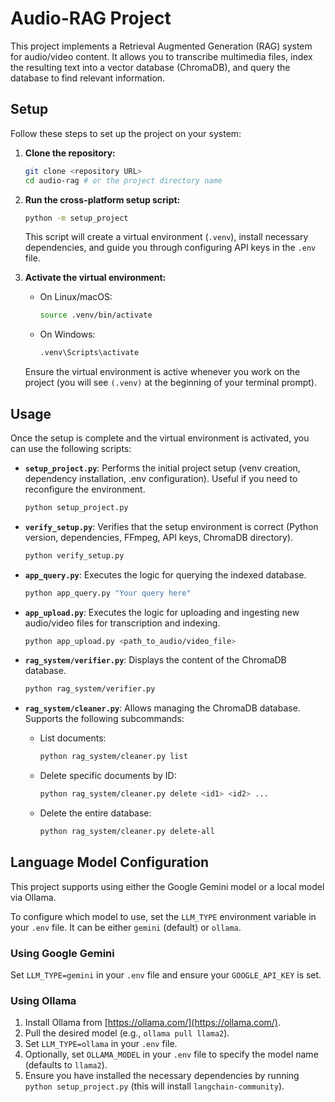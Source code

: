 # Audio-RAG Project

This project implements a Retrieval Augmented Generation (RAG) system for audio/video content. It allows you to transcribe multimedia files, index the resulting text into a vector database (ChromaDB), and query the database to find relevant information.

## Setup

Follow these steps to set up the project on your system:

1.  **Clone the repository:**

    ```bash
    git clone <repository URL>
    cd audio-rag # or the project directory name
    ```

2.  **Run the cross-platform setup script:**

    ```bash
    python -m setup_project
    ```

    This script will create a virtual environment (`.venv`), install necessary dependencies, and guide you through configuring API keys in the `.env` file.

3.  **Activate the virtual environment:**

    -   On Linux/macOS:

        ```bash
        source .venv/bin/activate
        ```

    -   On Windows:

        ```bash
        .venv\Scripts\activate
        ```

    Ensure the virtual environment is active whenever you work on the project (you will see `(.venv)` at the beginning of your terminal prompt).

## Usage

Once the setup is complete and the virtual environment is activated, you can use the following scripts:

*   **`setup_project.py`**: Performs the initial project setup (venv creation, dependency installation, .env configuration). Useful if you need to reconfigure the environment.

    ```bash
    python setup_project.py
    ```

*   **`verify_setup.py`**: Verifies that the setup environment is correct (Python version, dependencies, FFmpeg, API keys, ChromaDB directory).

    ```bash
    python verify_setup.py
    ```

*   **`app_query.py`**: Executes the logic for querying the indexed database.

    ```bash
    python app_query.py "Your query here"
    ```

*   **`app_upload.py`**: Executes the logic for uploading and ingesting new audio/video files for transcription and indexing.

    ```bash
    python app_upload.py <path_to_audio/video_file>
    ```

*   **`rag_system/verifier.py`**: Displays the content of the ChromaDB database.

    ```bash
    python rag_system/verifier.py
    ```

*   **`rag_system/cleaner.py`**: Allows managing the ChromaDB database. Supports the following subcommands:

    -   List documents:

        ```bash
        python rag_system/cleaner.py list
        ```

    -   Delete specific documents by ID:

        ```bash
        python rag_system/cleaner.py delete <id1> <id2> ...
        ```

    -   Delete the entire database:

        ```bash
        python rag_system/cleaner.py delete-all
        ```

## Language Model Configuration

This project supports using either the Google Gemini model or a local model via Ollama.

To configure which model to use, set the `LLM_TYPE` environment variable in your `.env` file. It can be either `gemini` (default) or `ollama`.

### Using Google Gemini

Set `LLM_TYPE=gemini` in your `.env` file and ensure your `GOOGLE_API_KEY` is set.

### Using Ollama

1.  Install Ollama from [https://ollama.com/](https://ollama.com/).
2.  Pull the desired model (e.g., `ollama pull llama2`).
3.  Set `LLM_TYPE=ollama` in your `.env` file.
4.  Optionally, set `OLLAMA_MODEL` in your `.env` file to specify the model name (defaults to `llama2`).
5.  Ensure you have installed the necessary dependencies by running `python setup_project.py` (this will install `langchain-community`).

